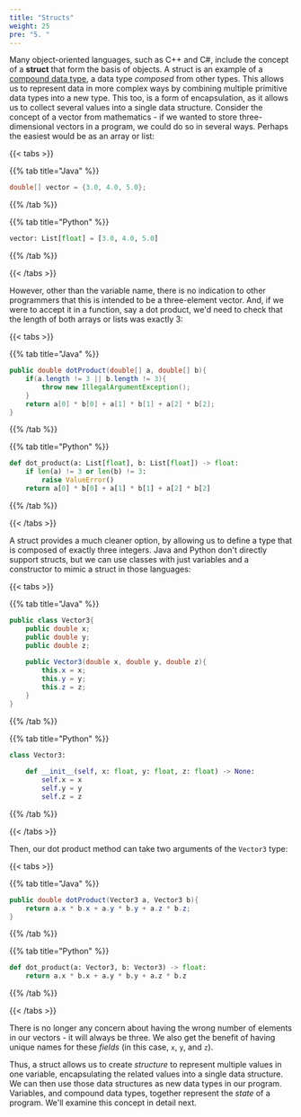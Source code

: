 ```yaml
---
title: "Structs"
weight: 25
pre: "5. "
---
```

Many object-oriented languages, such as C++ and C#, include the concept of a **struct** that form the basis of objects. A struct is an example of a [compound data type](https://en.wikipedia.org/wiki/Composite_data_type), a data type *composed* from other types.  This allows us to represent data in more complex ways by combining multiple primitive data types into a new type. This too, is a form of encapsulation, as it allows us to collect several values into a single data structure.  Consider the concept of a vector from mathematics - if we wanted to store three-dimensional vectors in a program, we could do so in several ways.  Perhaps the easiest would be as an array or list:

{{< tabs >}}

{{% tab title="Java" %}}

```java
double[] vector = {3.0, 4.0, 5.0};
```

{{% /tab %}}

{{% tab title="Python" %}}

```python
vector: List[float] = [3.0, 4.0, 5.0]
```

{{% /tab %}}

{{< /tabs >}}

However, other than the variable name, there is no indication to other programmers that this is intended to be a three-element vector.  And, if we were to accept it in a function, say a dot product, we'd need to check that the length of both arrays or lists was exactly 3:

{{< tabs >}}

{{% tab title="Java" %}}

```java
public double dotProduct(double[] a, double[] b){
    if(a.length != 3 || b.length != 3){
        throw new IllegalArgumentException();
    }
    return a[0] * b[0] + a[1] * b[1] + a[2] * b[2];
}
```
{{% /tab %}}

{{% tab title="Python" %}}

```python
def dot_product(a: List[float], b: List[float]) -> float:
    if len(a) != 3 or len(b) != 3:
        raise ValueError()
    return a[0] * b[0] + a[1] * b[1] + a[2] * b[2]
```

{{% /tab %}}

{{< /tabs >}}

A struct provides a much cleaner option, by allowing us to define a type that is composed of exactly three integers. Java and Python don't directly support structs, but we can use classes with just variables and a constructor to mimic a struct in those languages:

{{< tabs >}}

{{% tab title="Java" %}}

```java
public class Vector3{
    public double x;
    public double y;
    public double z;
    
    public Vector3(double x, double y, double z){
        this.x = x;
        this.y = y;
        this.z = z;
    }
}
```

{{% /tab %}}

{{% tab title="Python" %}}

```python
class Vector3:
    
    def __init__(self, x: float, y: float, z: float) -> None:
        self.x = x
        self.y = y
        self.z = z
```

{{% /tab %}}

{{< /tabs >}}

Then, our dot product method can take two arguments of the `Vector3` type:

{{< tabs >}}

{{% tab title="Java" %}}

```java
public double dotProduct(Vector3 a, Vector3 b){
    return a.x * b.x + a.y * b.y + a.z * b.z;
}
```

{{% /tab %}}

{{% tab title="Python" %}}

```python
def dot_product(a: Vector3, b: Vector3) -> float:
    return a.x * b.x + a.y * b.y + a.z * b.z
```

{{% /tab %}}

{{< /tabs >}}

There is no longer any concern about having the wrong number of elements in our vectors - it will always be three.  We also get the benefit of having unique names for these *fields* (in this case, `x`, `y`, and `z`).

Thus, a struct allows us to create *structure* to represent multiple values in one variable, encapsulating the related values into a single data structure. We can then use those data structures as new data types in our program. Variables, and compound data types, together represent the *state* of a program.  We'll examine this concept in detail next.
